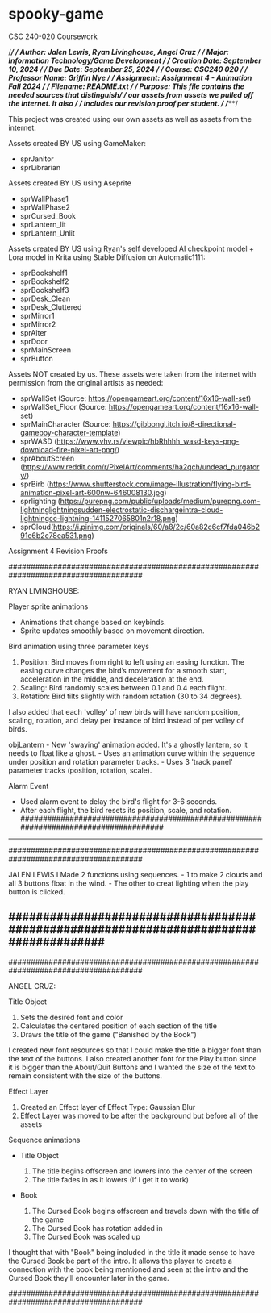# spooky-game
CSC 240-020 Coursework

/******************************************************************/
/* Author: Jalen Lewis, Ryan Livinghouse, Angel Cruz              */
/* Major: Information Technology/Game Development                 */
/* Creation Date: September 10, 2024                              */
/* Due Date: September 25, 2024                                   */
/* Course: CSC240 020                                             */
/* Professor Name: Griffin Nye                                    */
/* Assignment: Assignment 4 - Animation Fall 2024                 */
/* Filename: README.txt                                           */
/* Purpose: This file contains the needed sources that distinguish*/
/* our assets from assets we pulled off the internet. It also     */
/* includes our revision proof per student.                       */
/******************************************************************/

This project was created using our own assets as well as assets from the internet.

Assets created BY US using GameMaker:
- sprJanitor
- sprLibrarian

Assets created BY US using Aseprite
- sprWallPhase1
- sprWallPhase2
- sprCursed_Book
- sprLantern_lit
- sprLantern_Unlit

Assets created BY US using Ryan's self developed AI checkpoint model + Lora model in Krita using Stable Diffusion on Automatic1111:
- sprBookshelf1
- sprBookshelf2
- sprBookshelf3
- sprDesk_Clean
- sprDesk_Cluttered
- sprMirror1
- sprMirror2
- sprAlter
- sprDoor
- sprMainScreen
- sprButton


Assets NOT created by us. These assets were taken from the internet with permission from the original artists as needed:
- sprWallSet (Source: https://opengameart.org/content/16x16-wall-set)
- sprWallSet_Floor (Source: https://opengameart.org/content/16x16-wall-set)
- sprMainCharacter (Source: https://gibbongl.itch.io/8-directional-gameboy-character-template)
- sprWASD (https://www.vhv.rs/viewpic/hbRhhhh_wasd-keys-png-download-fire-pixel-art-png/)
- sprAboutScreen (https://www.reddit.com/r/PixelArt/comments/ha2qch/undead_purgatory/)
- sprBirb (https://www.shutterstock.com/image-illustration/flying-bird-animation-pixel-art-600nw-646008130.jpg)
- sprlighting (https://purepng.com/public/uploads/medium/purepng.com-lightninglightningsudden-electrostatic-dischargeintra-cloud-lightningcc-lightning-1411527065801n2r18.png)
- sprCloud(https://i.pinimg.com/originals/60/a8/2c/60a82c6cf7fda046b291e6b2c78ea531.png)

Assignment 4 Revision Proofs

######################################################################################

RYAN LIVINGHOUSE:

Player sprite animations
- Animations that change based on keybinds.
- Sprite updates smoothly based on movement direction.

Bird animation using three parameter keys
1. Position: Bird moves from right to left using an easing function. The easing curve
   changes the bird’s movement for a smooth start, acceleration in the middle, and
   deceleration at the end.
2. Scaling: Bird randomly scales between 0.1 and 0.4 each flight.
3. Rotation: Bird tilts slightly with random rotation (30 to 34 degrees).

I also added that each 'volley' of new birds will have random position, scaling,
rotation, and delay per instance of bird instead of per volley of birds.

objLantern
	- New 'swaying' animation added. It's a ghostly lantern, so it needs to float like
	a ghost.
	- Uses an animation curve within the sequence under position and rotation parameter
	tracks.
	- Uses 3 'track panel' parameter tracks (position, rotation, scale).

Alarm Event
- Used alarm event to delay the bird's flight for 3-6 seconds.
- After each flight, the bird resets its position, scale, and rotation.
######################################################################################
--------------------------------------------------------------------------------------
######################################################################################

JALEN LEWIS
  I Made 2 functions using sequences.
	- 1 to make 2 clouds and all 3 buttons float in the wind. 
	- The other to creat lighting when the play button is clicked.

######################################################################################
--------------------------------------------------------------------------------------
######################################################################################

ANGEL CRUZ:

Title Object
1. Sets the desired font and color
2. Calculates the centered position of each section of the title
3. Draws the title of the game ("Banished by the Book")

I created new font resources so that I could make the title a bigger font than the text of
the buttons. I also created another font for the Play button since it is bigger than the
About/Quit Buttons and I wanted the size of the text to remain consistent with the size 
of the buttons.

Effect Layer
1. Created an Effect layer of Effect Type: Gaussian Blur
2. Effect Layer was moved to be after the background but before all of the assets

Sequence animations
- Title Object
	1. The title begins offscreen and lowers into the center of the screen
	2. The title fades in as it lowers (If i get it to work)

- Book
	1. The Cursed Book begins offscreen and travels down with the title of the game
	2. The Cursed Book has rotation added in
	3. The Cursed Book was scaled up

I thought that with "Book" being included in the title it made sense to have the
Cursed Book be part of the intro. It allows the player to create a connection with
the book being mentioned and seen at the intro and the Cursed Book they'll encounter
later in the game.

######################################################################################

